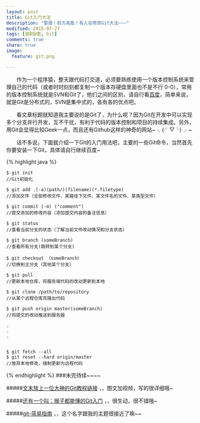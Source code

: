 ```yaml
---
layout: post
title: Git入门大法
description: "警报！前方高能！有人在修炼Git大法~~~"
modified: 2015-07-27
tags: [装B指南, Git]
comments: true
share: true
image:
  feature: git.png

---
```


 

&nbsp;&nbsp;&nbsp;&nbsp;&nbsp;&nbsp;&nbsp;作为一个程序猿，整天跟代码打交道，必须要熟练使用一个版本控制系统来管理自己的代码（或者时时刻刻都复制一个版本存硬盘里面也不是不行 0-0），常用的版本控制系统就是SVN和Git了，他们之间的区别，请自行看[百度](https://www.baidu.com/s?ie=utf-8&f=8&rsv_bp=1&rsv_idx=1&tn=baidu&wd=SVN%20GIT%E7%9A%84%E5%8C%BA%E5%88%AB&rsv_pq=e6f135b60002a195&rsv_t=530ezmCpOg66pvhV1ngxYCxTTFN4U8G8zfAcze8KfwML6PivPlCqdonrLV8&rsv_enter=1&inputT=4905&rsv_sug3=39&rsv_sug1=30&rsv_sug2=0&rsv_sug4=6548)，简单来说，就是Git是分布式的，SVN是集中式的，各有各的优点吧。

&nbsp;&nbsp;&nbsp;&nbsp;&nbsp;&nbsp;&nbsp;看文章标题就知道我主要说的是Git了，为什么呢？因为Git在开发中可以实现多个分支并行开发，互不干扰，有利于代码的版本控制和项目的持续集成。另外，用Git会显得比较Geek一点，而且还有Github这样的神奇的网站~ ╮(╯▽╰)╭ ~

&nbsp;&nbsp;&nbsp;&nbsp;&nbsp;&nbsp;&nbsp;话不多说，下面就介绍一下Git的入门用法吧，主要的一些Git命令，当然首先你要安装一下Git，具体请自行继续百度~
	
{% highlight java %}

		
	$ git init  
	//Git初始化

	$ git add .(-a)(path/)(filename)(*.filetype)
	//添加文件（全部修改文件、某路径下文件、某文件名的文件、某类型文件）
	
	$ git commit (-m) ("comment")
	//提交添加的修改内容（添加提交内容的备注信息）
	
	$ git status
	//查看当前分支的状态（了解当前文件改动情况和分支状态）
	
	$ git branch (someBranch)
	//查看所有分支(跳转到某个分支)
	
	$ git checkout （someBranch）
	//切换到主分支（其他某个分支）
	
	$ git pull 
	//更新本地仓库，将服务端代码的改动更新到本地
	
	$ git clone /path/to/repository
	//从某个远程仓库克隆出代码
	
	$ git push origin master(someBranch)
	//将提交的改动推送到服务器
	
	.
	.
	.
	
	
	$ git fetch --all
	$ git reset --hard origin/master
	//放弃本地修改，强制更新为远程代码
	
	
	
{% endhighlight %}
###未完待续~~~~



#####[文末放上一位大神的Git教程链接](http://www.liaoxuefeng.com/wiki/0013739516305929606dd18361248578c67b8067c8c017b000) ，，图文加视频，写的很详细哦~

#####[还有一个叫：猴子都能懂的Git入门](http://backlogtool.com/git-guide/cn/intro/intro1_1.html) ，，很生动，很不错哦~

#####[git-简易指南](http://rogerdudler.github.io/git-guide/index.zh.html) ，，这个名字跟我的主题很接近了嘛~~